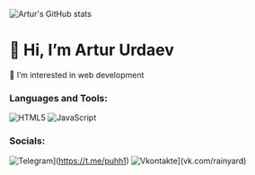![Artur's GitHub stats](https://github-readme-stats.vercel.app/api?username=puhh1&show_icons=true&theme=moltack)
# 👋 Hi, I’m Artur Urdaev

👀 I’m interested in web development

### Languages and Tools:
![HTML5](https://img.shields.io/badge/-JavaScript-090909?style=for-the-badge&logo=HTML5&logoColor=#C06606)
![JavaScript](https://img.shields.io/badge/-JavaScript-090909?style=for-the-badge&logo=JavaScript&logoColor=E9D54D)
### Socials:
![Telegram](https://img.shields.io/badge/-Telegram-090909?style=for-the-badge&logo=telegram&logoColor=27A0D9)](https://t.me/puhh1)
![Vkontakte](https://img.shields.io/badge/-Vkontakte-090909?style=for-the-badge&logo=Vk&logoColor=4F7DB3)](vk.com/rainyard)

